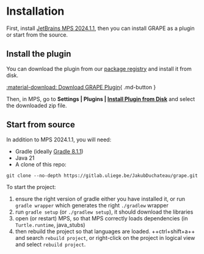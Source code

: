 # Installation

First, install [JetBrains MPS 2024.1.1](https://www.jetbrains.com/mps/download/previous.html#version20241), then you can install GRAPE as a plugin or start from the source.

## Install the plugin

You can download the plugin from our [package registry](https://gitlab.uliege.be/JakubDuchateau/grape/-/packages) and install it from disk.

[:material-download: Download GRAPE Plugin](https://gitlab.uliege.be/JakubDuchateau/GRAPE/-/releases/permalink/latest/downloads/package/GrapePlugin.zip){ .md-button }

Then, in MPS, go to **Settings | Plugins | [Install Plugin from Disk](https://www.jetbrains.com/help/mps/managing-plugins.html#install_plugin_from_disk)** and select the downloaded zip file.


## Start from source

In addition to MPS 2024.1.1, you will need:

- Gradle (ideally [Gradle 8.1.1](https://gradle.org/releases/#8.11.1))
- Java 21
- A clone of this repo:
```shell
git clone --no-depth https://gitlab.uliege.be/JakubDuchateau/grape.git
```

To start the project:

1. ensure the right version of gradle either you have installed it, or run `gradle wrapper` which generates the right `./gradlew` wrapper
2. run `gradle setup` (or `./gradlew setup`), it should download the libraries
3. open (or restart) MPS, so that MPS correctly loads dependencies (in `Turtle.runtime`, java_stubs)
4. then rebuild the project so that languages are loaded. ++ctrl+shift+a++ and search `rebuild project`, or right-click on the project in logical view and select `rebuild project`.

